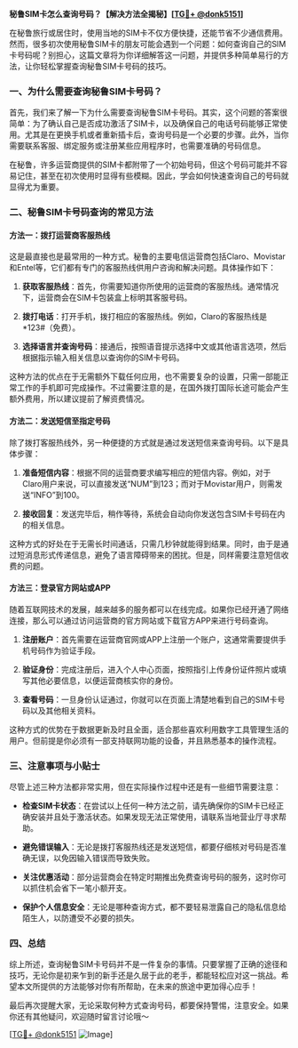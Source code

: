 **秘鲁SIM卡怎么查询号码？【解决方法全揭秘】[[TG💪+ @donk5151](https://t.me/s/donk5151)]**

在秘鲁旅行或居住时，使用当地的SIM卡不仅方便快捷，还能节省不少通信费用。然而，很多初次使用秘鲁SIM卡的朋友可能会遇到一个问题：如何查询自己的SIM卡号码呢？别担心，这篇文章将为你详细解答这一问题，并提供多种简单易行的方法，让你轻松掌握查询秘鲁SIM卡号码的技巧。

### 一、为什么需要查询秘鲁SIM卡号码？

首先，我们来了解一下为什么需要查询秘鲁SIM卡号码。其实，这个问题的答案很简单：为了确认自己是否成功激活了SIM卡，以及确保自己的电话号码能够正常使用。尤其是在更换手机或者重新插卡后，查询号码是一个必要的步骤。此外，当你需要联系客服、绑定服务或注册某些应用程序时，也需要准确的号码信息。

在秘鲁，许多运营商提供的SIM卡都附带了一个初始号码，但这个号码可能并不容易记住，甚至在初次使用时显得有些模糊。因此，学会如何快速查询自己的号码就显得尤为重要。

### 二、秘鲁SIM卡号码查询的常见方法

#### 方法一：拨打运营商客服热线

这是最直接也是最常用的一种方式。秘鲁的主要电信运营商包括Claro、Movistar和Entel等，它们都有专门的客服热线供用户咨询和解决问题。具体操作如下：

1. **获取客服热线**：首先，你需要知道你所使用的运营商的客服热线。通常情况下，运营商会在SIM卡包装盒上标明其客服号码。
   
2. **拨打电话**：打开手机，拨打相应的客服热线。例如，Claro的客服热线是*123#（免费）。

3. **选择语言并查询号码**：接通后，按照语音提示选择中文或其他语言选项，然后根据指示输入相关信息以查询你的SIM卡号码。

这种方法的优点在于无需额外下载任何应用，也不需要复杂的设置，只需一部能正常工作的手机即可完成操作。不过需要注意的是，在国外拨打国际长途可能会产生额外费用，所以建议提前了解资费情况。

#### 方法二：发送短信至指定号码

除了拨打客服热线外，另一种便捷的方式就是通过发送短信来查询号码。以下是具体步骤：

1. **准备短信内容**：根据不同的运营商要求编写相应的短信内容。例如，对于Claro用户来说，可以直接发送“NUM”到123；而对于Movistar用户，则需发送“INFO”到100。

2. **接收回复**：发送完毕后，稍作等待，系统会自动向你发送包含SIM卡号码在内的相关信息。

这种方式的好处在于无需长时间通话，只需几秒钟就能得到结果。同时，由于是通过短消息形式传递信息，避免了语言障碍带来的困扰。但是，同样需要注意短信收费的问题。

#### 方法三：登录官方网站或APP

随着互联网技术的发展，越来越多的服务都可以在线完成。如果你已经开通了网络连接，那么可以通过访问运营商的官方网站或下载官方APP来进行号码查询。

1. **注册账户**：首先需要在运营商官网或APP上注册一个账户，这通常需要提供手机号码作为验证手段。

2. **验证身份**：完成注册后，进入个人中心页面，按照指引上传身份证件照片或填写其他必要信息，以便运营商核实你的身份。

3. **查看号码**：一旦身份认证通过，你就可以在页面上清楚地看到自己的SIM卡号码以及其他相关资料。

这种方式的优势在于数据更新及时且全面，适合那些喜欢利用数字工具管理生活的用户。但前提是你必须有一部支持联网功能的设备，并且熟悉基本的操作流程。

### 三、注意事项与小贴士

尽管上述三种方法都非常实用，但在实际操作过程中还是有一些细节需要注意：

- **检查SIM卡状态**：在尝试以上任何一种方法之前，请先确保你的SIM卡已经正确安装并且处于激活状态。如果发现无法正常使用，请联系当地营业厅寻求帮助。
  
- **避免错误输入**：无论是拨打客服热线还是发送短信，都要仔细核对号码是否准确无误，以免因输入错误而导致失败。

- **关注优惠活动**：部分运营商会在特定时期推出免费查询号码的服务，这时你可以抓住机会省下一笔小额开支。

- **保护个人信息安全**：无论是哪种查询方式，都不要轻易泄露自己的隐私信息给陌生人，以防遭受不必要的损失。

### 四、总结

综上所述，查询秘鲁SIM卡号码并不是一件复杂的事情。只要掌握了正确的途径和技巧，无论你是初来乍到的新手还是久居于此的老手，都能轻松应对这一挑战。希望本文所提供的方法能够对你有所帮助，在未来的旅途中更加得心应手！

最后再次提醒大家，无论采取何种方式查询号码，都要保持警惕，注意安全。如果你还有其他疑问，欢迎随时留言讨论哦～ 

[[TG💪+ @donk5151](https://t.me/s/donk5151) ![Image](https://i.postimg.cc/rwNCRYN7/Snipaste-2025-04-30-17-27-05.png)]